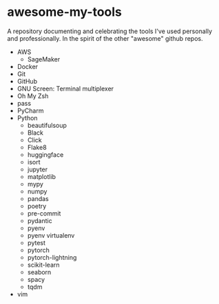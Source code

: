 # awesome-my-tools
A repository documenting and celebrating the tools I've used personally and professionally. In the spirit of the other "awesome" github repos.

- AWS
    - SageMaker
- Docker
- Git
- GitHub
- GNU Screen: Terminal multiplexer
- Oh My Zsh
- pass
- PyCharm
- Python
    - beautifulsoup
    - Black
    - Click
    - Flake8
    - huggingface
    - isort
    - jupyter
    - matplotlib
    - mypy
    - numpy
    - pandas
    - poetry
    - pre-commit
    - pydantic
    - pyenv
    - pyenv virtualenv
    - pytest
    - pytorch
    - pytorch-lightning
    - scikit-learn
    - seaborn
    - spacy
    - tqdm
- vim
